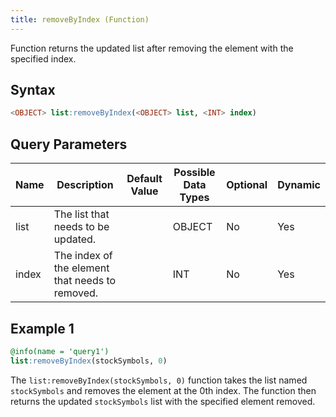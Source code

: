 ```yaml
---
title: removeByIndex (Function)
---
```


Function returns the updated list after removing the element with the specified index.

## Syntax

```sql
<OBJECT> list:removeByIndex(<OBJECT> list, <INT> index)
```

## Query Parameters

| Name  | Description | Default Value | Possible Data Types | Optional | Dynamic |
|-------|-------------|---------------|---------------------|----------|---------|
| list  | The list that needs to be updated. |               | OBJECT | No   | Yes  |
| index | The index of the element that needs to removed. |            | INT  | No  | Yes |

## Example 1

```sql
@info(name = 'query1')
list:removeByIndex(stockSymbols, 0)
```

The `list:removeByIndex(stockSymbols, 0)` function takes the list named `stockSymbols` and removes the element at the 0th index. The function then returns the updated `stockSymbols` list with the specified element removed.
